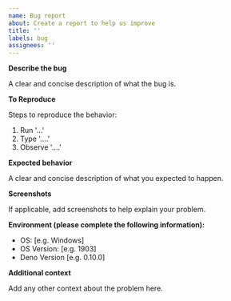 ```yaml
---
name: Bug report
about: Create a report to help us improve
title: ''
labels: bug
assignees: ''
---
```


**Describe the bug**

A clear and concise description of what the bug is.

**To Reproduce**

Steps to reproduce the behavior:

1. Run '...'
2. Type '....'
3. Observe '....'

**Expected behavior**

A clear and concise description of what you expected to happen.

**Screenshots**

If applicable, add screenshots to help explain your problem.

**Environment (please complete the following information):**

- OS: [e.g. Windows]
- OS Version: [e.g. 1903]
- Deno Version [e.g. 0.10.0]

**Additional context**

Add any other context about the problem here.
